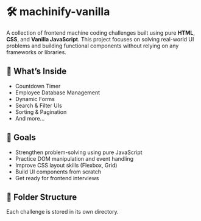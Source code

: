 # 🛠️ machinify-vanilla

A collection of frontend machine coding challenges built using pure **HTML**, **CSS**, and **Vanilla JavaScript**. This project focuses on solving real-world UI problems and building functional components without relying on any frameworks or libraries.

## 🚀 What’s Inside

- Countdown Timer  
- Employee Database Management  
- Dynamic Forms  
- Search & Filter UIs  
- Sorting & Pagination  
- And more...

## 🎯 Goals

- Strengthen problem-solving using pure JavaScript  
- Practice DOM manipulation and event handling  
- Improve CSS layout skills (Flexbox, Grid)  
- Build UI components from scratch  
- Get ready for frontend interviews

## 📂 Folder Structure

Each challenge is stored in its own directory.

